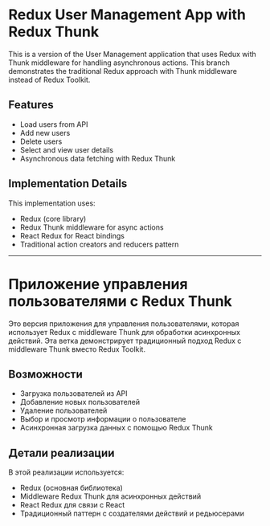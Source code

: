 # Redux User Management App with Redux Thunk

This is a version of the User Management application that uses Redux with Thunk middleware for handling asynchronous actions. This branch demonstrates the traditional Redux approach with Thunk middleware instead of Redux Toolkit.

## Features

- Load users from API
- Add new users
- Delete users
- Select and view user details
- Asynchronous data fetching with Redux Thunk

## Implementation Details

This implementation uses:
- Redux (core library)
- Redux Thunk middleware for async actions
- React Redux for React bindings
- Traditional action creators and reducers pattern

---

# Приложение управления пользователями с Redux Thunk

Это версия приложения для управления пользователями, которая использует Redux с middleware Thunk для обработки асинхронных действий. Эта ветка демонстрирует традиционный подход Redux с middleware Thunk вместо Redux Toolkit.

## Возможности

- Загрузка пользователей из API
- Добавление новых пользователей
- Удаление пользователей
- Выбор и просмотр информации о пользователе
- Асинхронная загрузка данных с помощью Redux Thunk

## Детали реализации

В этой реализации используется:
- Redux (основная библиотека)
- Middleware Redux Thunk для асинхронных действий
- React Redux для связи с React
- Традиционный паттерн с создателями действий и редьюсерами